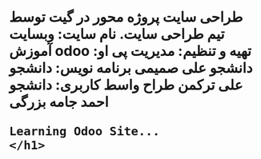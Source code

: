 <html>
  <body>
    <h1>
      طراحی سایت پروژه محور در گیت توسط تیم طراحی سایت.
      نام سایت: وبسایت آموزش odoo
      تهیه و تنظیم:
      مدیریت پی او: دانشجو علی صمیمی
      برنامه نویس: دانشجو علی ترکمن
      طراح واسط کاربری: دانشجو احمد جامه بزرگی

    Learning Odoo Site...
    </h1>
  </body>
</html>
